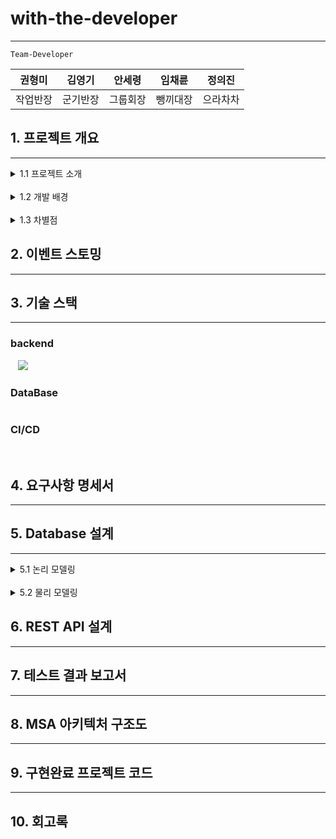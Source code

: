 # with-the-developer

------------

`Team-Developer`

|권형미|김영기|안세령|임채륜|정의진|
|---|---|---|---|---|
|작업반장|군기반장|그룹회장|뺑끼대장|으라차차|

## 1. 프로젝트 개요

---

<details><summary>  1.1 프로젝트 소개
</summary>

*Write here!*
</details>
<br>
<details><summary>  1.2 개발 배경
</summary>

*Write here!*
</details>
<br>
<details><summary>  1.3 차별점
</summary>

*Write here!*
</details>



## 2. 이벤트 스토밍

---

## 3. 기술 스택

---
### backend

<img src="https://img.shields.io/badge/Java-007396?style=flat&logo=Java&logoColor=white" alt="">
<img src="https://img.shields.io/badge/SpringBoot-6DB33F?style=flat&logo=SpringBoot&logoColor=white" alt="">
<img src="https://img.shields.io/badge/Spring_Data_JPA-6DB33F?style=flat&logo=Spring&logoColor=white" alt="">
<img src="https://img.shields.io/badge/Spring Security-6DB33F?style=flat&logo=springsecurity&logoColor=white">
<img src="https://img.shields.io/badge/swagger-85EA2D?style=flat&logo=swagger&logoColor=white&color" alt="">
<img src="https://img.shields.io/badge/Amazon S3-569A31?style=flat&logo=AmazonS3&logoColor=white" alt="">

### DataBase
<img src="https://img.shields.io/badge/MariaDB-181717?style=flat&logo=MariaDB&logoColor=white&color=003545" alt="">

### CI/CD
<img src="https://img.shields.io/badge/Git-000?style=style=flat&logo=Git&logoColor=white&color=F05032" alt=""> 
<img src="https://img.shields.io/badge/GitHub-181717?style=flat&logo=GitHub&logoColor=white&color=181717" alt="">
<img src="https://img.shields.io/badge/postman-orange?style=flat&logo=postman&logoColor=white" alt="">
<img src="https://img.shields.io/badge/notion-black?style=flat&logo=notion&logoColor=white" alt="">
<img src="https://img.shields.io/badge/Discord-5865F2?style=flat&logo=Discord&logoColor=white" alt="">


## 4. 요구사항 명세서

---

## 5. Database 설계

---


<details><summary>  5.1 논리 모델링
</summary>

*Write here!*
</details>

<br>

<details><summary>  5.2 물리 모델링
</summary>

*Write here!*
</details>


## 6. REST API 설계

---

## 7. 테스트 결과 보고서

---

## 8. MSA 아키텍처 구조도

---

## 9. 구현완료 프로젝트 코드

---
## 10. 회고록


